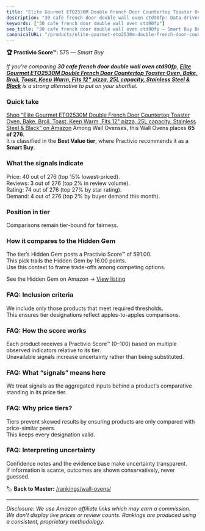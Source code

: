 ```yaml
---
title: "Elite Gourmet ETO2530M Double French Door Countertop Toaster Oven, Bake, Broil, Toast, Keep Warm, Fits 12\" pizza, 25L capacity, Stainless Steel & Black"
description: "30 cafe french door double wall oven ctd90fp: Data-driven within Best Value ranking using the Practivio Score™. Positioned by quality, value, demand, findabili…"
keywords: ["30 cafe french door double wall oven ctd90fp"]
seo_title: "30 cafe french door double wall oven ctd90fp — Smart Buy Best Value (2025)"
canonicalURL: "/products/elite-gourmet-eto2530m-double-french-door-countertop-toaster-oven-bake-broil-toast-keep-warm-fits-12-pizza-25l-capacity-stainless-steel-black-B0BMDFVL5D/"
---
```


**🏆 Practivio Score™:** 575 — _Smart Buy_


*If you're comparing **30 cafe french door double wall oven ctd90fp**, **[Elite Gourmet ETO2530M Double French Door Countertop Toaster Oven, Bake, Broil, Toast, Keep Warm, Fits 12" pizza, 25L capacity, Stainless Steel & Black](https://www.amazon.com/dp/B0BMDFVL5D?tag=practivio-20)** is a strong alternative to put on your shortlist.*
### Quick take
[Shop “Elite Gourmet ETO2530M Double French Door Countertop Toaster Oven, Bake, Broil, Toast, Keep Warm, Fits 12" pizza, 25L capacity, Stainless Steel & Black” on Amazon](https://www.amazon.com/dp/B0BMDFVL5D?tag=practivio-20)
Among Wall Ovenses, this Wall Ovens places **65 of 276**.  
It is classified in the **Best Value tier**, where Practivio recommends it as a **Smart Buy**.

### What the signals indicate
Price: 40 out of 276 (top 15% lowest-priced).  
Reviews: 3 out of 276 (top 2% in review volume).  
Rating: 74 out of 276 (top 27% by star rating).  
Demand: 4 out of 276 (top 2% by buyer demand this month).

### Position in tier
Comparisons remain tier-bound for fairness.

### How it compares to the Hidden Gem
The tier’s Hidden Gem posts a Practivio Score™ of 591.00.  
This pick trails the Hidden Gem by 16.00 points.  
Use this context to frame trade-offs among competing options.  

See the Hidden Gem on Amazon → [View listing](https://www.amazon.com/dp/B0D1CXL52G?tag=practivio-20)

### FAQ: Inclusion criteria
We include only those products that meet required thresholds.  
This ensures tier designations reflect apples-to-apples comparisons.

### FAQ: How the score works
Each product receives a Practivio Score™ (0–100) based on multiple observed indicators relative to its tier.  
Unavailable signals increase uncertainty rather than being substituted.

### FAQ: What “signals” means here
We treat signals as the aggregated inputs behind a product’s comparative standing in its price tier.

### FAQ: Why price tiers?
Tiers prevent skewed results by ensuring products are only compared with price-similar peers.  
This keeps every designation valid.

### FAQ: Interpreting uncertainty
Confidence notes and the evidence base make uncertainty transparent.  
If information is scarce, outcomes are shown conservatively, never guessed.


🏷️ **Back to Master:** [/rankings/wall-ovens/](/rankings/wall-ovens/)

---
_Disclosure: We use Amazon affiliate links which may earn a commission. We don’t display live prices or review counts. Rankings are produced using a consistent, proprietary methodology._
